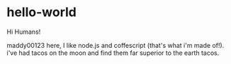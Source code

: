 # hello-world

Hi Humans!

maddy00123 here, I like node.js and coffescript (that's what i'm made of!).
i've had tacos on the moon and find them far superior to the earth tacos.
